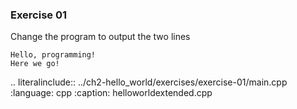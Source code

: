 ### Exercise 01

Change the program to output the two lines 

```
Hello, programming! 
Here we go!
```



.. literalinclude:: ../ch2-hello_world/exercises/exercise-01/main.cpp
   :language: cpp
   :caption: helloworldextended.cpp


